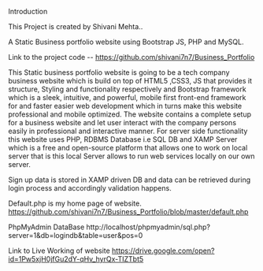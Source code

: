 Introduction

This Project is created by Shivani Mehta..

A Static Business portfolio website using Bootstrap JS, PHP and MySQL.

Link to the project code -- https://github.com/shivani7n7/Business_Portfolio

This Static business portfolio website is going to be a tech company business website which is build on top of HTML5 ,CSS3, JS that provides it structure, Styling and functionality respectively and Bootstrap framework which is a sleek, intuitive, and powerful, mobile first front-end framework for and faster easier web development which in turns make this website professional and mobile optimized. The website contains a complete setup for a business website and let user interact with the company persons easily in professional and interactive manner. For server side functionality this website uses PHP, RDBMS Database i.e SQL DB and XAMP Server which is a free and open-source platform that allows one to work on local server that is this local Server allows to run web services locally on our own server.

Sign up data is stored in XAMP driven DB and data can be retrieved during login process and accordingly validation happens.

Default.php is my home page of website. https://github.com/shivani7n7/Business_Portfolio/blob/master/default.php

PhpMyAdmin DataBase http://localhost/phpmyadmin/sql.php?server=1&db=logindb&table=user&pos=0

Link to Live Working of website https://drive.google.com/open?id=1Pw5xjH0jfGu2dY-qHv_hyrQx-TIZTbt5

